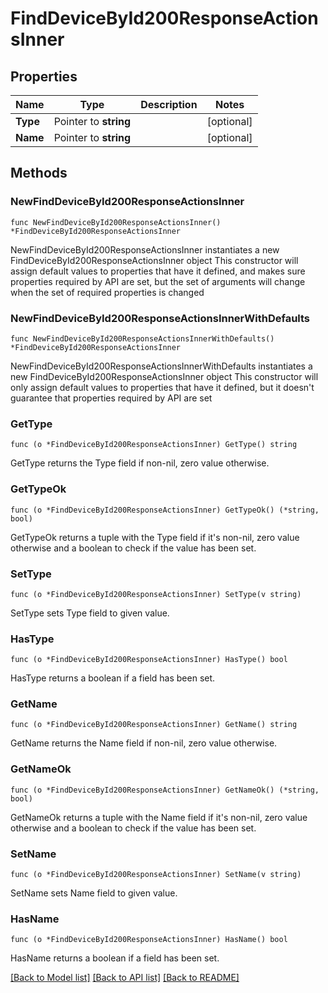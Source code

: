 # FindDeviceById200ResponseActionsInner

## Properties

Name | Type | Description | Notes
------------ | ------------- | ------------- | -------------
**Type** | Pointer to **string** |  | [optional] 
**Name** | Pointer to **string** |  | [optional] 

## Methods

### NewFindDeviceById200ResponseActionsInner

`func NewFindDeviceById200ResponseActionsInner() *FindDeviceById200ResponseActionsInner`

NewFindDeviceById200ResponseActionsInner instantiates a new FindDeviceById200ResponseActionsInner object
This constructor will assign default values to properties that have it defined,
and makes sure properties required by API are set, but the set of arguments
will change when the set of required properties is changed

### NewFindDeviceById200ResponseActionsInnerWithDefaults

`func NewFindDeviceById200ResponseActionsInnerWithDefaults() *FindDeviceById200ResponseActionsInner`

NewFindDeviceById200ResponseActionsInnerWithDefaults instantiates a new FindDeviceById200ResponseActionsInner object
This constructor will only assign default values to properties that have it defined,
but it doesn't guarantee that properties required by API are set

### GetType

`func (o *FindDeviceById200ResponseActionsInner) GetType() string`

GetType returns the Type field if non-nil, zero value otherwise.

### GetTypeOk

`func (o *FindDeviceById200ResponseActionsInner) GetTypeOk() (*string, bool)`

GetTypeOk returns a tuple with the Type field if it's non-nil, zero value otherwise
and a boolean to check if the value has been set.

### SetType

`func (o *FindDeviceById200ResponseActionsInner) SetType(v string)`

SetType sets Type field to given value.

### HasType

`func (o *FindDeviceById200ResponseActionsInner) HasType() bool`

HasType returns a boolean if a field has been set.

### GetName

`func (o *FindDeviceById200ResponseActionsInner) GetName() string`

GetName returns the Name field if non-nil, zero value otherwise.

### GetNameOk

`func (o *FindDeviceById200ResponseActionsInner) GetNameOk() (*string, bool)`

GetNameOk returns a tuple with the Name field if it's non-nil, zero value otherwise
and a boolean to check if the value has been set.

### SetName

`func (o *FindDeviceById200ResponseActionsInner) SetName(v string)`

SetName sets Name field to given value.

### HasName

`func (o *FindDeviceById200ResponseActionsInner) HasName() bool`

HasName returns a boolean if a field has been set.


[[Back to Model list]](../README.md#documentation-for-models) [[Back to API list]](../README.md#documentation-for-api-endpoints) [[Back to README]](../README.md)


